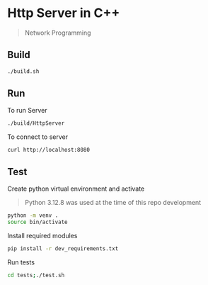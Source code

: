 # Http Server in C++

> Network Programming


## Build

```bash
./build.sh
```

## Run

To run Server
```bash
./build/HttpServer
```

To connect to server
```
curl http://localhost:8080
```

## Test

Create python virtual environment and activate

> Python 3.12.8 was used at the time of this repo development

```bash
python -m venv .
source bin/activate
```

Install required modules

```bash
pip install -r dev_requirements.txt
```

Run tests 

```bash
cd tests;./test.sh
```

